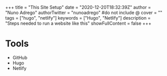 +++
title = "This Site Setup"
date = "2020-12-20T18:32:39Z"
author = "Nuno Adrego"
authorTwitter = "nunoadrego" #do not include @
cover = ""
tags = ["hugo", "netlify"]
keywords = ["Hugo", "Netlify"]
description = "Steps needed to run a website like this"
showFullContent = false
+++

# Tools
- GitHub
- Hugo
- Netlify
